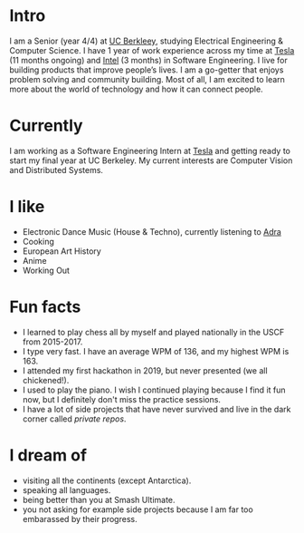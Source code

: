 # Intro

I am a Senior (year 4/4) at [UC Berkleey](https://www.berkeley.edu/), studying Electrical Engineering & Computer Science. I have 1 year of work experience across my time at [Tesla](https://www.tesla.com/) (11 months ongoing) and [Intel](https://www.intel.com/) (3 months) in Software Engineering. I live for building products that improve people’s lives. I am a go-getter that enjoys problem solving and community building. Most of all, I am excited to learn more about the world of technology and how it can connect people.

# Currently

I am working as a Software Engineering Intern at [Tesla](https://www.tesla.com/) and getting ready to start my final year at UC Berkeley. My current interests are Computer Vision and Distributed Systems.

# I like

- Electronic Dance Music (House & Techno), currently listening to [Adra](https://adra.bandcamp.com/album/fear-is-the-mind-killer)
- Cooking
- European Art History 
- Anime
- Working Out

# Fun facts

- I learned to play chess all by myself and played nationally in the USCF from 2015-2017.
- I type very fast. I have an average WPM of 136, and my highest WPM is 163.
- I attended my first hackathon in 2019, but never presented (we all chickened!).
- I used to play the piano. I wish I continued playing because I find it fun now, but I definitely don't miss the practice sessions.
- I have a lot of side projects that have never survived and live in the dark corner called _private repos_.

# I dream of

- visiting all the continents (except Antarctica).
- speaking all languages.
- being better than you at Smash Ultimate.
- you not asking for example side projects because I am far too embarassed by their progress.
